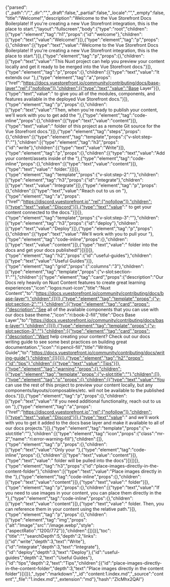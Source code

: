 {"parsed":{"_path":"/","_dir":"","_draft":false,"_partial":false,"_locale":"","_empty":false,"title":"Welcome!","description":"Welcome to the Vue Storefront Docs Boilerplate! If you're creating a new Vue Storefront integration, this is the place to start.","layout":"fullscreen","body":{"type":"root","children":[{"type":"element","tag":"h1","props":{"id":"welcome"},"children":[{"type":"text","value":"Welcome!"}]},{"type":"element","tag":"p","props":{},"children":[{"type":"text","value":"Welcome to the Vue Storefront Docs Boilerplate! If you're creating a new Vue Storefront integration, this is the place to start."}]},{"type":"element","tag":"p","props":{},"children":[{"type":"text","value":"This Nuxt project can help you preview your content locally and get it ready to be merged into the Vue Storefront docs."}]},{"type":"element","tag":"p","props":{},"children":[{"type":"text","value":"It extends our "},{"type":"element","tag":"a","props":{"href":"https://docs.vuestorefront.io/community/contributing/docs/base-layer","rel":["nofollow"]},"children":[{"type":"text","value":"Base Layer"}]},{"type":"text","value":" to give you all of the modules, components, and features available in the deployed Vue Storefront docs."}]},{"type":"element","tag":"p","props":{},"children":[{"type":"text","value":"Then, when you're ready to publish your content, we'll work with you to get add the "},{"type":"element","tag":"code-inline","props":{},"children":[{"type":"text","value":"content"}]},{"type":"text","value":" folder of this project as a remote Git source for the Vue Storefront docs."}]},{"type":"element","tag":"steps","props":{},"children":[{"type":"element","tag":"template","props":{"v-slot:step-1":""},"children":[{"type":"element","tag":"h3","props":{"id":"write"},"children":[{"type":"text","value":"Write"}]},{"type":"element","tag":"p","props":{},"children":[{"type":"text","value":"Add your content/assets inside of the "},{"type":"element","tag":"code-inline","props":{},"children":[{"type":"text","value":"content"}]},{"type":"text","value":" folder."}]}]},{"type":"element","tag":"template","props":{"v-slot:step-2":""},"children":[{"type":"element","tag":"h3","props":{"id":"integrate"},"children":[{"type":"text","value":"Integrate"}]},{"type":"element","tag":"p","props":{},"children":[{"type":"text","value":"Reach out to us on "},{"type":"element","tag":"a","props":{"href":"https://discord.vuestorefront.io","rel":["nofollow"]},"children":[{"type":"text","value":"Discord"}]},{"type":"text","value":" to get your content connected to the docs."}]}]},{"type":"element","tag":"template","props":{"v-slot:step-3":""},"children":[{"type":"element","tag":"h3","props":{"id":"deploy"},"children":[{"type":"text","value":"Deploy"}]},{"type":"element","tag":"p","props":{},"children":[{"type":"text","value":"We'll work with you to pull your "},{"type":"element","tag":"code-inline","props":{},"children":[{"type":"text","value":"content"}]},{"type":"text","value":" folder into the docs and get your docs published!"}]}]}]},{"type":"element","tag":"h2","props":{"id":"useful-guides"},"children":[{"type":"text","value":"Useful Guides"}]},{"type":"element","tag":"grid","props":{":columns":"3"},"children":[{"type":"element","tag":"template","props":{"v-slot:section-1":""},"children":[{"type":"element","tag":"card","props":{"description":"Our Docs rely heavily on Nuxt Content features to create great learning experiences","icon":"logos:nuxt-icon","title":"Nuxt Content","to":"https://docs.vuestorefront.io/community/contributing/docs/base-layer"},"children":[]}]},{"type":"element","tag":"template","props":{"v-slot:section-2":""},"children":[{"type":"element","tag":"card","props":{"description":"See all of the available components that you can use with our docs base theme.","icon":"ri:book-2-fill","title":"Docs Base Layer","to":"https://docs.vuestorefront.io/community/contributing/docs/base-layer"},"children":[]}]},{"type":"element","tag":"template","props":{"v-slot:section-3":""},"children":[{"type":"element","tag":"card","props":{"description":"Want help creating your content? Check out our docs writing guide to see some best practices on building great documentation.","icon":"ri:pencil-fill","title":"Writing Guide","to":"https://docs.vuestorefront.io/community/contributing/docs/writing-guide"},"children":[]}]}]},{"type":"element","tag":"h2","props":{"id":"tips"},"children":[{"type":"text","value":"Tips"}]},{"type":"element","tag":"warning","props":{},"children":[{"type":"element","tag":"template","props":{"v-slot:title":""},"children":[]},{"type":"element","tag":"p","props":{},"children":[{"type":"text","value":"You can use the rest of this project to preview your content locally, but any components/layouts/composables/etc. will not be available to the published docs."}]},{"type":"element","tag":"p","props":{},"children":[{"type":"text","value":"If you need additional functionality, reach out to us on "},{"type":"element","tag":"a","props":{"href":"https://discord.vuestorefront.io","rel":["nofollow"]},"children":[{"type":"text","value":"Discord"}]},{"type":"text","value":" and we'll work with you to get it added to the docs base layer and make it available to all of our docs projects."}]},{"type":"element","tag":"template","props":{"v-slot:title":""},"children":[{"type":"element","tag":"icon","props":{"class":"mr-2","name":"ri:error-warning-fill"},"children":[]},{"type":"element","tag":"p","props":{},"children":[{"type":"text","value":"Only your "},{"type":"element","tag":"code-inline","props":{},"children":[{"type":"text","value":"content"}]},{"type":"text","value":" folder will be pulled into the docs"}]}]}]},{"type":"element","tag":"h3","props":{"id":"place-images-directly-in-the-content-folder"},"children":[{"type":"text","value":"Place images directly in the "},{"type":"element","tag":"code-inline","props":{},"children":[{"type":"text","value":"content"}]},{"type":"text","value":" folder"}]},{"type":"element","tag":"p","props":{},"children":[{"type":"text","value":"If you need to use images in your content, you can place them directly in the "},{"type":"element","tag":"code-inline","props":{},"children":[{"type":"text","value":"content"}]},{"type":"text","value":" folder. Then, you can reference them in your content using the relative path."}]},{"type":"element","tag":"p","props":{},"children":[{"type":"element","tag":"img","props":{"alt":"Image","src":"/image.webp","style":{"aspectRatio":"1200/772"}},"children":[]}]}],"toc":{"title":"","searchDepth":5,"depth":2,"links":[{"id":"write","depth":3,"text":"Write"},{"id":"integrate","depth":3,"text":"Integrate"},{"id":"deploy","depth":3,"text":"Deploy"},{"id":"useful-guides","depth":2,"text":"Useful Guides"},{"id":"tips","depth":2,"text":"Tips","children":[{"id":"place-images-directly-in-the-content-folder","depth":3,"text":"Place images directly in the content folder"}]}]}},"_type":"markdown","_id":"content:1.index.md","_source":"content","_file":"1.index.md","_extension":"md"},"hash":"ZlcMhx2QAI"}